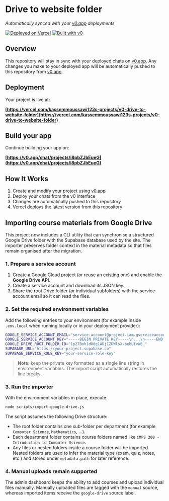 # Drive to website folder

*Automatically synced with your [v0.app](https://v0.app) deployments*

[![Deployed on Vercel](https://img.shields.io/badge/Deployed%20on-Vercel-black?style=for-the-badge&logo=vercel)](https://vercel.com/kassemmoussawi123s-projects/v0-drive-to-website-folder)
[![Built with v0](https://img.shields.io/badge/Built%20with-v0.app-black?style=for-the-badge)](https://v0.app/chat/projects/i8pbZJbEueG)

## Overview

This repository will stay in sync with your deployed chats on [v0.app](https://v0.app).
Any changes you make to your deployed app will be automatically pushed to this repository from [v0.app](https://v0.app).

## Deployment

Your project is live at:

**[https://vercel.com/kassemmoussawi123s-projects/v0-drive-to-website-folder](https://vercel.com/kassemmoussawi123s-projects/v0-drive-to-website-folder)**

## Build your app

Continue building your app on:

**[https://v0.app/chat/projects/i8pbZJbEueG](https://v0.app/chat/projects/i8pbZJbEueG)**

## How It Works

1. Create and modify your project using [v0.app](https://v0.app)
2. Deploy your chats from the v0 interface
3. Changes are automatically pushed to this repository
4. Vercel deploys the latest version from this repository

## Importing course materials from Google Drive

This project now includes a CLI utility that can synchronise a structured Google Drive folder with the Supabase database used by the site. The importer preserves folder context in the material metadata so that files remain organised after the migration.

### 1. Prepare a service account

1. Create a Google Cloud project (or reuse an existing one) and enable the **Google Drive API**.
2. Create a service account and download its JSON key.
3. Share the root Drive folder (or individual subfolders) with the service account email so it can read the files.

### 2. Set the required environment variables

Add the following entries to your environment (for example inside `.env.local` when running locally or in your deployment provider):

```bash
GOOGLE_SERVICE_ACCOUNT_EMAIL="service-account@project.iam.gserviceaccount.com"
GOOGLE_SERVICE_ACCOUNT_KEY="-----BEGIN PRIVATE KEY-----\n...\n-----END PRIVATE KEY-----\n"
GOOGLE_DRIVE_ROOT_FOLDER_ID="1p2TBoh1dOdq1ADjIZDWlsX-bebUfvW6_"
SUPABASE_URL="https://your-project.supabase.co"
SUPABASE_SERVICE_ROLE_KEY="your-service-role-key"
```

> **Note:** keep the private key formatted as a single line string in environment variables. The import script automatically restores the line breaks.

### 3. Run the importer

With the environment variables in place, execute:

```bash
node scripts/import-google-drive.js
```

The script assumes the following Drive structure:

- The root folder contains one sub-folder per department (for example `Computer Science`, `Mathematics`, ...).
- Each department folder contains course folders named like `CMPS 200 - Introduction to Computer Science`.
- Any files or nested folders inside a course folder will be imported. Nested folders are used to infer the material type (exam, quiz, notes, etc.) and stored under `metadata.path` for later reference.

### 4. Manual uploads remain supported

The admin dashboard keeps the ability to add courses and upload individual files manually. Manually uploaded files are tagged with the `manual` source, whereas imported items receive the `google-drive` source label.
